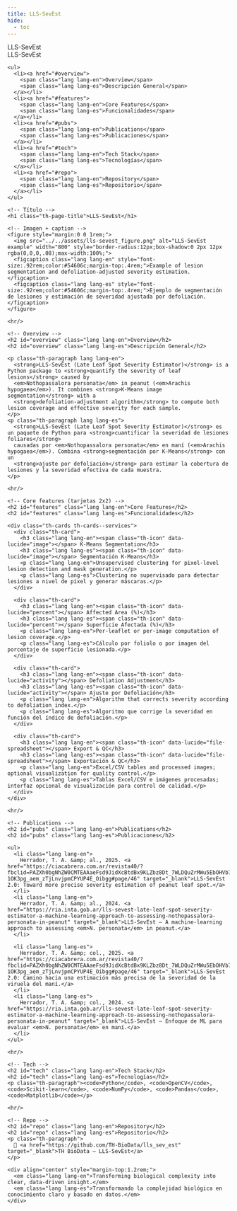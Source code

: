 ```yaml
---
title: LLS-SevEst
hide:
  - toc
---
```


<!-- ====================== LAYOUT: ÍNDICE + CONTENIDO ====================== -->
<section class="th-section th-about-layout th-servicepage">

  <!-- ========== ÍNDICE LATERAL (bilingüe) ========== -->
  <nav class="th-sideindex" aria-label="LLS-SevEst index">
    <div class="th-sideindex__label lang lang-en">LLS-SevEst</div>
    <div class="th-sideindex__label lang lang-es">LLS-SevEst</div>

    <ul>
      <li><a href="#overview">
        <span class="lang lang-en">Overview</span>
        <span class="lang lang-es">Descripción General</span>
      </a></li>
      <li><a href="#features">
        <span class="lang lang-en">Core Features</span>
        <span class="lang lang-es">Funcionalidades</span>
      </a></li>
      <li><a href="#pubs">
        <span class="lang lang-en">Publications</span>
        <span class="lang lang-es">Publicaciones</span>
      </a></li>
      <li><a href="#tech">
        <span class="lang lang-en">Tech Stack</span>
        <span class="lang lang-es">Tecnologías</span>
      </a></li>
      <li><a href="#repo">
        <span class="lang lang-en">Repository</span>
        <span class="lang lang-es">Repositorio</span>
      </a></li>
    </ul>
  </nav>

  <!-- ========== CONTENIDO PRINCIPAL ========== -->
  <div class="th-about-content">

    <!-- Título -->
    <h1 class="th-page-title">LLS-SevEst</h1>

    <!-- Imagen + caption -->
    <figure style="margin:0 0 1rem;">
      <img src="../../assets/lls-sevest_figure.png" alt="LLS-SevEst example" width="800" style="border-radius:12px;box-shadow:0 2px 12px rgba(0,0,0,.08);max-width:100%;">
      <figcaption class="lang lang-en" style="font-size:.92rem;color:#54606c;margin-top:.4rem;">Example of lesion segmentation and defoliation-adjusted severity estimation.</figcaption>
      <figcaption class="lang lang-es" style="font-size:.92rem;color:#54606c;margin-top:.4rem;">Ejemplo de segmentación de lesiones y estimación de severidad ajustada por defoliación.</figcaption>
    </figure>

    <hr/>

    <!-- Overview -->
    <h2 id="overview" class="lang lang-en">Overview</h2>
    <h2 id="overview" class="lang lang-es">Descripción General</h2>

    <p class="th-paragraph lang lang-en">
      <strong>LLS-SevEst (Late Leaf Spot Severity Estimator)</strong> is a Python package to <strong>quantify the severity of leaf lesions</strong> caused by
      <em>Nothopassalora personata</em> in peanut (<em>Arachis hypogaea</em>). It combines <strong>K-Means image segmentation</strong> with a
      <strong>defoliation-adjustment algorithm</strong> to compute both lesion coverage and effective severity for each sample.
    </p>
    <p class="th-paragraph lang lang-es">
      <strong>LLS-SevEst (Late Leaf Spot Severity Estimator)</strong> es un paquete de Python para <strong>cuantificar la severidad de lesiones foliares</strong>
      causadas por <em>Nothopassalora personata</em> en maní (<em>Arachis hypogaea</em>). Combina <strong>segmentación por K-Means</strong> con un
      <strong>ajuste por defoliación</strong> para estimar la cobertura de lesiones y la severidad efectiva de cada muestra.
    </p>

    <hr/>

    <!-- Core features (tarjetas 2x2) -->
    <h2 id="features" class="lang lang-en">Core Features</h2>
    <h2 id="features" class="lang lang-es">Funcionalidades</h2>

    <div class="th-cards th-cards--services">
      <div class="th-card">
        <h3 class="lang lang-en"><span class="th-icon" data-lucide="image"></span> K-Means Segmentation</h3>
        <h3 class="lang lang-es"><span class="th-icon" data-lucide="image"></span> Segmentación K-Means</h3>
        <p class="lang lang-en">Unsupervised clustering for pixel-level lesion detection and mask generation.</p>
        <p class="lang lang-es">Clustering no supervisado para detectar lesiones a nivel de píxel y generar máscaras.</p>
      </div>

      <div class="th-card">
        <h3 class="lang lang-en"><span class="th-icon" data-lucide="percent"></span> Affected Area (%)</h3>
        <h3 class="lang lang-es"><span class="th-icon" data-lucide="percent"></span> Superficie Afectada (%)</h3>
        <p class="lang lang-en">Per-leaflet or per-image computation of lesion coverage.</p>
        <p class="lang lang-es">Cálculo por foliolo o por imagen del porcentaje de superficie lesionada.</p>
      </div>

      <div class="th-card">
        <h3 class="lang lang-en"><span class="th-icon" data-lucide="activity"></span> Defoliation Adjustment</h3>
        <h3 class="lang lang-es"><span class="th-icon" data-lucide="activity"></span> Ajuste por Defoliación</h3>
        <p class="lang lang-en">Algorithm that corrects severity according to defoliation index.</p>
        <p class="lang lang-es">Algoritmo que corrige la severidad en función del índice de defoliación.</p>
      </div>

      <div class="th-card">
        <h3 class="lang lang-en"><span class="th-icon" data-lucide="file-spreadsheet"></span> Export & QC</h3>
        <h3 class="lang lang-es"><span class="th-icon" data-lucide="file-spreadsheet"></span> Exportación & QC</h3>
        <p class="lang lang-en">Excel/CSV tables and processed images; optional visualization for quality control.</p>
        <p class="lang lang-es">Tablas Excel/CSV e imágenes procesadas; interfaz opcional de visualización para control de calidad.</p>
      </div>
    </div>

    <hr/>

    <!-- Publications -->
    <h2 id="pubs" class="lang lang-en">Publications</h2>
    <h2 id="pubs" class="lang lang-es">Publicaciones</h2>

    <ul>
      <li class="lang lang-en">
        Herrador, T. A. &amp; al., 2025. <a href="https://ciacabrera.com.ar/revista40/?fbclid=PAZXh0bgNhZW0CMTEAAaeFsd9JidXcBtdBx9KLZbz8Dt_7WLDQuZrMWu5EbOHVb7fdcGIOgqg-1OK3pg_aem_zTjLnvjpmCPYUP4E_Oibgg#page/46" target="_blank">LLS-SevEst 2.0: Toward more precise severity estimation of peanut leaf spot.</a>
      </li>
      <li class="lang lang-en">
        Herrador, T. A. &amp; al., 2024. <a href="https://ria.inta.gob.ar/lls-sevest-late-leaf-spot-severity-estimator-a-machine-learning-approach-to-assessing-nothopassalora-personata-in-peanut" target="_blank">LLS-SevEst — A machine-learning approach to assessing <em>N. personata</em> in peanut.</a>
      </li>

      <li class="lang lang-es">
        Herrador, T. A. &amp; col., 2025. <a href="https://ciacabrera.com.ar/revista40/?fbclid=PAZXh0bgNhZW0CMTEAAaeFsd9JidXcBtdBx9KLZbz8Dt_7WLDQuZrMWu5EbOHVb7fdcGIOgqg-1OK3pg_aem_zTjLnvjpmCPYUP4E_Oibgg#page/46" target="_blank">LLS-SevEst 2.0: Camino hacia una estimación más precisa de la severidad de la viruela del maní.</a>
      </li>
      <li class="lang lang-es">
        Herrador, T. A. &amp; col., 2024. <a href="https://ria.inta.gob.ar/lls-sevest-late-leaf-spot-severity-estimator-a-machine-learning-approach-to-assessing-nothopassalora-personata-in-peanut" target="_blank">LLS-SevEst — Enfoque de ML para evaluar <em>N. personata</em> en maní.</a>
      </li>
    </ul>

    <hr/>

    <!-- Tech -->
    <h2 id="tech" class="lang lang-en">Tech Stack</h2>
    <h2 id="tech" class="lang lang-es">Tecnologías</h2>
    <p class="th-paragraph"><code>Python</code>, <code>OpenCV</code>, <code>Scikit-learn</code>, <code>NumPy</code>, <code>Pandas</code>, <code>Matplotlib</code></p>

    <hr/>

    <!-- Repo -->
    <h2 id="repo" class="lang lang-en">Repository</h2>
    <h2 id="repo" class="lang lang-es">Repositorio</h2>
    <p class="th-paragraph">
      🔗 <a href="https://github.com/TH-BioData/lls_sev_est" target="_blank">TH BioData – LLS-SevEst</a>
    </p>

    <div align="center" style="margin-top:1.2rem;">
      <em class="lang lang-en">Transforming biological complexity into clear, data-driven insight.</em>
      <em class="lang lang-es">Transformando la complejidad biológica en conocimiento claro y basado en datos.</em>
    </div>

  </div>
</section>
